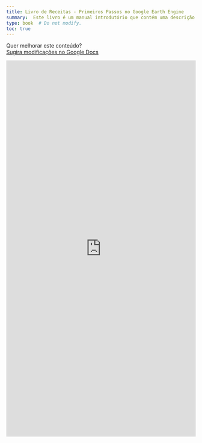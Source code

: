 ```yaml
---
title: Livro de Receitas - Primeiros Passos no Google Earth Engine
summary:  Este livro é um manual introdutório que contém uma descrição passo-a-passo para a utilização do Google Earth Engine (GEE). Nele, apresentamos o ambiente de trabalho no GEE e as operações básicas de manuseio de dados geoespaciais, que são a base para o mapeamento digital de solos na plataforma. 
type: book  # Do not modify.
toc: true
---
```


Quer melhorar este conteúdo?<br>
[<i class="fa fa-edit" aria-hidden="true"></i> Sugira modificações no Google Docs][edit]

[edit]: https://docs.google.com/document/d/1tfcYRUGIJ4P5B4ttvZvCAJKajiYWQZtdFH3NAR45Oxc/edit

<iframe frameborder="0" style="width: 100%; height: 1000px" src="https://drive.google.com/file/d/1BhQaPHVgUAGsyjh5N5PfFIfdXpXBqjgV/view?usp=sharing"></iframe>
